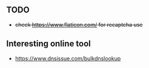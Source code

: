 ## TODO
- ~~check https://www.flaticon.com/ for recaptcha use~~
## Interesting online tool
- https://www.dnsissue.com/bulkdnslookup
